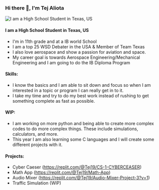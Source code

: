 ### Hi there 👋, I'm Tej Aliota
![I am a High School Student in Texas, US](https://media.cnn.com/api/v1/images/stellar/prod/220721050754-04-boom-supersonic-unveils-new-design.jpg?c=original)
#### I am a High School Student in Texas, US

* I'm in 11th grade and at a IB world School
* I am a top 25 WSD Debater in the USA & Member of Team Texas
* I also love aerospace and show a passion for aviation and space.
* My career goal is towards Aerospace Engineering/Mechanical Engineering and I am going to do the IB Diploma Program

#### Skills:
- I know the basics and I am able to sit down and focus so when I am interested in a topic or program I can really get in to it.
- I take my time and try to do my best work instead of rushing to get something complete as fast as possible.

#### WIP:
- I am working on more python and being able to create more complex codes to do more complex things.
These include simulations, calculators, and more.
- This year I am also learning some C languages and I will create some different projects with it.

#### Projects:
- Cyber Caeser (https://replit.com/@Tej19/CS-1-CYBERCEASER)
- Math App (https://replit.com/@Tej19/Math-App)
- Audio Mixer (https://replit.com/@Tej19/Audio-Mixer-Project-3?v=1)
- Traffic Simulation (WIP)




